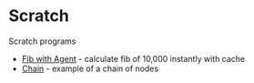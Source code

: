 # Scratch

Scratch programs

- [Fib with Agent](fib.md) - calculate fib of 10,000 instantly with cache
- [Chain](chain.md) - example of a chain of nodes